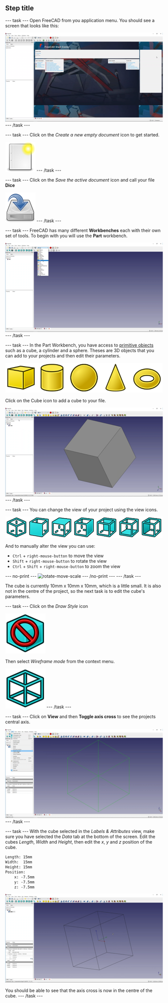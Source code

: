 ## Step title

--- task ---
Open FreeCAD from you application menu. You should see a screen that looks like this:

![FreeCAD user interface](images/freecad-interface.png)
--- /task ---

--- task ---
Click on the *Create a new empty document* icon to get started.

![document-new](images/document-new.png)
--- /task ---

--- task ---
Click on the *Save the active document* icon and call your file **Dice**

![document-save](images/document-save.png)
--- /task ---

--- task ---
FreeCAD has many different **Workbenches** each with their own set of tools. To begin with you will use the **Part** workbench.

![Part Workbench](images/part-workbench.png)
--- /task ---

--- task ---
In the Part Workbench, you have access to [primitive objects](https://en.wikipedia.org/wiki/Geometric_primitive#Common_primitives) such as a cube, a cylinder and a sphere. Theses are 3D objects that you can add to your projects and then edit their parameters.

![primitives](images/primitives.png)

Click on the Cube icon to add a cube to your file.

![freecad-cube](images/freecad-cube.png)
--- /task ---

--- task ---
You can change the view of your project using the view icons.

![views](images/views.png)

And to manually alter the view you can use:

- `Ctrl` + `right-mouse-button` to move the view
- `Shift` + `right-mouse-button` to rotate the view
- `Ctrl` + `Shift` + `right-mouse-button` to zoom the view

--- no-print ---
![rotate-move-scale](images/rotate-move-scale.gif)
--- /no-print ---
--- /task ---

The cube is currently 10mm x 10mm x 10mm, which is a little small. It is also not in the centre of the project, so the next task is to edit the cube's parameters.

--- task ---
Click on the *Draw Style* icon

![DrawStyleAsIs](images/DrawStyleAsIs.png)

Then select *Wireframe mode* from the context menu.

![DrawStyleWireFrame](images/DrawStyleWireFrame.png)
--- /task ---

--- task ---
Click on **View** and then **Toggle axis cross** to see the projects central axis.

![toggle-axis-cross](images/toggle-axis-cross.png)
--- /task ---

--- task ---
With the cube selected in the *Labels & Attributes* view, make sure you have selected the *Data* tab at the bottom of the screen. Edit the cubes *Length*, *Width* and *Height*, then edit the *x*, *y* and *z* position of the cube.

```
Length: 15mm
Width:  15mm
Height: 15mm
Position:
	x: -7.5mm
	y: -7.5mm
	z: -7.5mm
```

![edit-parameters](images/edit-parameters.png)

You should be able to see that the axis cross is now in the centre of the cube.
--- /task ---

